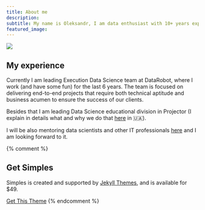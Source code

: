 ```yaml
---
title: About me
description: 
subtitle: My name is Oleksandr, I am data enthusiast with 10+ years experience in the data analysis and data science field. I am also instructor to several courses about data science. This blog will be used to share my experience, thoughts and findings
featured_image: 
---
```




![](../images/top-02944.jpg)



## My experience

Currently I am leading Execution Data Science team at DataRobot, where I work (and have some fun) for the last 6 years. The team is focused on delivering end-to-end projects that require both technical aptitude and business acumen to ensure the success of our clients. 

Besides that I am leading Data Science educational division in Projector (I explain in details what and why we do that [here](https://prjctr.com/mag/ds_zavkaf) in 🇺🇦). 

I will be also mentoring data scientists and other IT professionals [here](https://mentory.v-tylu.com/en/oleksandrr) and I am looking forward to it.




{% comment %}
## Get Simples

Simples is created and supported by [Jekyll Themes](https://jekyllthemes.io), and is available for $49.

<a href="https://jekyllthemes.io/theme/simples-blog-jekyll-theme" class="button button--large">Get This Theme</a>
{% endcomment %}
